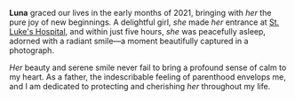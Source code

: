 **Luna** graced our lives in the early months of 2021, bringing with *her* the pure joy of new beginnings. A delightful girl, *she* made *her* entrance at [St. Luke's Hospital](https://www.stlukes.com.ph/), and within just five hours, *she* was peacefully asleep, adorned with a radiant smile—a moment beautifully captured in a photograph.

*Her* beauty and serene smile never fail to bring a profound sense of calm to my heart. As a father, the indescribable feeling of parenthood envelops me, and I am dedicated to protecting and cherishing *her* throughout my life.
